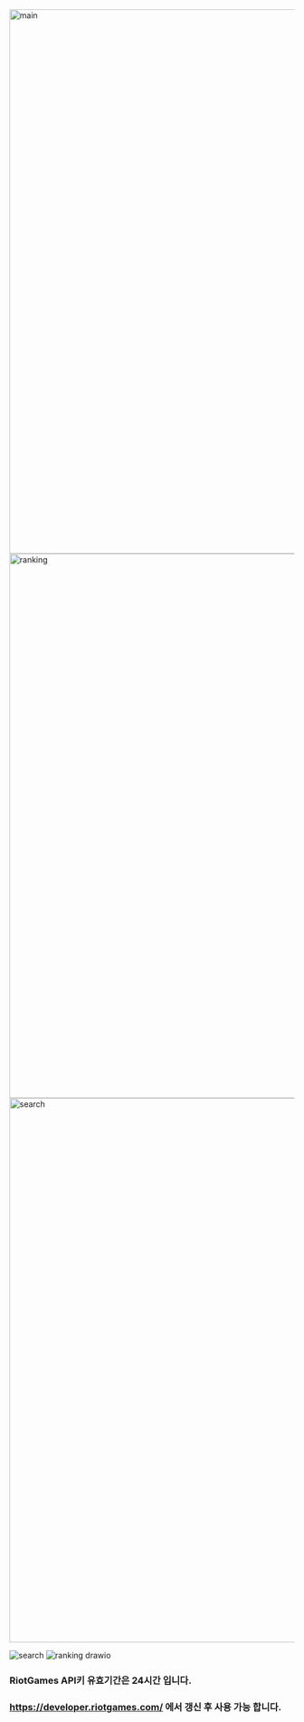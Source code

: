 <img width="960" alt="main" src="https://github.com/user-attachments/assets/755e5eef-2582-41cf-8980-4e0691a5af9f">
<img width="960" alt="ranking" src="https://github.com/user-attachments/assets/0b95c5cd-fdbc-4d90-b792-44fddaa2a628">

<img width="960" alt="search" src="https://github.com/user-attachments/assets/bdc550c7-16b7-457e-b7db-64da37525263">

![search](https://github.com/user-attachments/assets/24d7f52a-e94c-404d-8afa-07b448cf4be6)
![ranking drawio](https://github.com/user-attachments/assets/95ac9c2e-bfcd-4e63-8396-074b6cd2b46a)

### RiotGames API키 유효기간은 24시간 입니다.
### https://developer.riotgames.com/ 에서 갱신 후 사용 가능 합니다.
